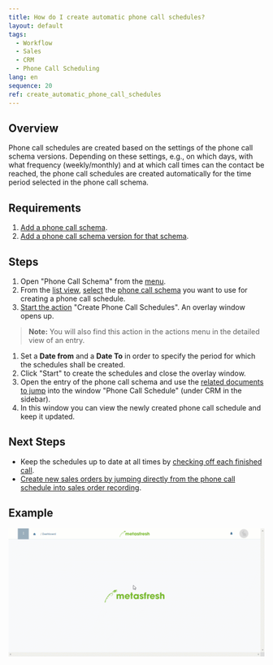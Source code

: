 ```yaml
---
title: How do I create automatic phone call schedules?
layout: default
tags:
  - Workflow
  - Sales
  - CRM
  - Phone Call Scheduling
lang: en
sequence: 20
ref: create_automatic_phone_call_schedules
---
```


## Overview
Phone call schedules are created based on the settings of the phone call schema versions. Depending on these settings, e.g., on which days, with what frequency (weekly/monthly) and at which call times can the contact be reached, the phone call schedules are created automatically for the time period selected in the phone call schema.

## Requirements
1. [Add a phone call schema](Add_phone_call_schema).
1. [Add a phone call schema version for that schema](Add_phone_call_schema_version).

## Steps
1. Open "Phone Call Schema" from the [menu](Menu).
1. From the [list view](ViewModes#list-view), [select](RecordSelection) the [phone call schema](Add_phone_call_schema) you want to use for creating a phone call schedule.
1. [Start the action](StartAction#actions-menu) "Create Phone Call Schedules". An overlay window opens up.
 >**Note:** You will also find this action in the actions menu in the detailed view of an entry.

1. Set a **Date from** and a **Date To** in order to specify the period for which the schedules shall be created.
1. Click "Start" to create the schedules and close the overlay window.
1. Open the entry of the phone call schema and use the [related documents to jump](JumptoviaSidebar) into the window "Phone Call Schedule" (under CRM in the sidebar).
1. In this window you can view the newly created phone call schedule and keep it updated.

## Next Steps
- Keep the schedules up to date at all times by [checking off each finished call](Phone_call_scheduling_call_made).
- [Create new sales orders by jumping directly from the phone call schedule into sales order recording](Phone_call_scheduling_sales_order).

## Example
![](assets/Create_automatic_phone_call_schedules.gif)
